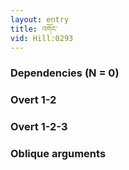 ```yaml
---
layout: entry
title: འགོང་
vid: Hill:0293
---
```

### Dependencies (N = 0)


### Overt 1-2


### Overt 1-2-3


### Oblique arguments
